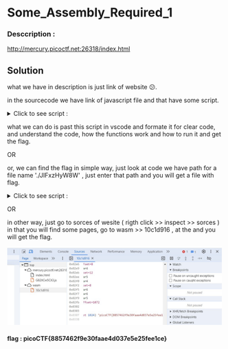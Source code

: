 # Some_Assembly_Required_1


### Desccription :

http://mercury.picoctf.net:26318/index.html

## Solution

what we have in description is just link of website 😕.

in the sourcecode we have link of javascript file and that have some script.


<details>
<summary markdown="span">Click to see script : </summary>

       const _0x402c=['value','2wfTpTR','instantiate','275341bEPcme','innerHTML','1195047NznhZg','1qfevql','input','1699808QuoWhA','Correct!','check_flag','Incorrect!','./JIFxzHyW8W','23SMpAuA','802698XOMSrr','charCodeAt','474547vVoGDO','getElementById','instance','copy_char','43591XxcWUl','504454llVtzW','arrayBuffer','2NIQmVj','result'];const _0x4e0e=function(_0x553839,_0x53c021){_0x553839=_0x553839-0x1d6;let _0x402c6f=_0x402c[_0x553839];return _0x402c6f;};(function(_0x76dd13,_0x3dfcae){const _0x371ac6=_0x4e0e;while(!![]){try{const _0x478583=-parseInt(_0x371ac6(0x1eb))+parseInt(_0x371ac6(0x1ed))+-parseInt(_0x371ac6(0x1db))*-parseInt(_0x371ac6(0x1d9))+-parseInt(_0x371ac6(0x1e2))*-parseInt(_0x371ac6(0x1e3))+-parseInt(_0x371ac6(0x1de))*parseInt(_0x371ac6(0x1e0))+parseInt(_0x371ac6(0x1d8))*parseInt(_0x371ac6(0x1ea))+-parseInt(_0x371ac6(0x1e5));if(_0x478583===_0x3dfcae)break;else _0x76dd13['push'](_0x76dd13['shift']());}catch(_0x41d31a){_0x76dd13['push'](_0x76dd13['shift']());}}}(_0x402c,0x994c3));let exports;(async()=>{const _0x48c3be=_0x4e0e;let _0x5f0229=await fetch(_0x48c3be(0x1e9)),_0x1d99e9=await WebAssembly[_0x48c3be(0x1df)](await _0x5f0229[_0x48c3be(0x1da)]()),_0x1f8628=_0x1d99e9[_0x48c3be(0x1d6)];exports=_0x1f8628['exports'];})();function onButtonPress(){const _0xa80748=_0x4e0e;let _0x3761f8=document['getElementById'](_0xa80748(0x1e4))[_0xa80748(0x1dd)];for(let _0x16c626=0x0;_0x16c626<_0x3761f8['length'];_0x16c626++){exports[_0xa80748(0x1d7)](_0x3761f8[_0xa80748(0x1ec)](_0x16c626),_0x16c626);}exports['copy_char'](0x0,_0x3761f8['length']),exports[_0xa80748(0x1e7)]()==0x1?document[_0xa80748(0x1ee)](_0xa80748(0x1dc))[_0xa80748(0x1e1)]=_0xa80748(0x1e6):document[_0xa80748(0x1ee)](_0xa80748(0x1dc))[_0xa80748(0x1e1)]=_0xa80748(0x1e8);} 

                               
</details>

what we can do is past this script in vscode and formate it for clear code, and understand the code, how the functions work and how to run it and get the flag.

OR

or, we can find the flag in simple way, just look at code we have path for a file name './JIFxzHyW8W' , just enter that path and you will get a file with flag.

<details>
<summary markdown="span">Click to see script : </summary>

```text

 asm   `  `` `  p 1A°Š
 A°
 A€
 A°

 A€
 A°Š
 A 
 A
 ¡memory __wasm_call_ctors  strcmp 
check_flag input	copy_char __dso_handle
__data_end
__global_base
__heap_base
__memory_base__table_base 
ú 
ç*#€€€€ !A !  k!   6  6 (!  6 (!  6@@ (! A!   j!	  	6  -  !
  
: 
 (!
A! 
 j!
  
6 
-  !  : 
 - 
!Aÿ!  q!@ 
  - 
!Aÿ!  q! - 
!Aÿ!  q!  k!  6
 - 
!Aÿ!  q! - 
!Aÿ!  q! ! !    F!!A!" ! "q!# #
 
 - 
!$Aÿ!% $ %q!& - 
!'Aÿ!( ' (q!) & )k!*  *6
 (!+ +
L
A ! A°ˆ€€ !A€ˆ€€ !  €€€ ! !  !  G!A!    s!A!	  	q!
 

?#€€€€ !A!  k!   6  6 (! (!  : °ˆ€€ 

2 A€
+picoCTF{8857462f9e30faae4d037e5e25fee1ce}  

```

</details>

OR

in other way, just go to sorces of wesite ( rigth click >> inspect >> sorces ) in that you will find some pages, go to wasm >> 10c1d916 , at the and you will get the flag. 

<img width="500" alt="image" src="soece.jpg">



#### flag :   picoCTF{8857462f9e30faae4d037e5e25fee1ce}